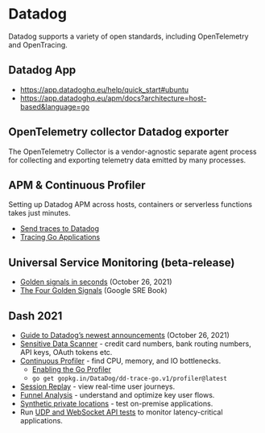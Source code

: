# Datadog

Datadog supports a variety of open standards, including OpenTelemetry and OpenTracing.

## Datadog App

- https://app.datadoghq.eu/help/quick_start#ubuntu
- https://app.datadoghq.eu/apm/docs?architecture=host-based&language=go


## OpenTelemetry collector Datadog exporter

The OpenTelemetry Collector is a vendor-agnostic separate agent process for collecting and exporting telemetry data emitted by many processes.

## APM & Continuous Profiler

Setting up Datadog APM across hosts, containers or serverless functions takes just minutes.

- [Send traces to Datadog](https://docs.datadoghq.com/tracing/#send-traces-to-datadog)
- [Tracing Go Applications](https://docs.datadoghq.com/tracing/setup_overview/setup/go/?tab=containers)


## Universal Service Monitoring (beta-release)

- [Golden signals in seconds](https://www.datadoghq.com/blog/universal-service-monitoring-datadog/) (October 26, 2021)
- [The Four Golden Signals](https://sre.google/sre-book/monitoring-distributed-systems/#xref_monitoring_golden-signals) (Google SRE Book)

## Dash 2021

- [Guide to Datadog’s newest announcements](https://www.datadoghq.com/blog/dash-2021-new-feature-roundup/) (October 26, 2021)
- [Sensitive Data Scanner](https://docs.datadoghq.com/account_management/org_settings/sensitive_data_detection/) - credit card numbers, bank routing numbers, API keys, OAuth tokens etc.
- [Continuous Profiler](https://docs.datadoghq.com/tracing/profiler/)  - find CPU, memory, and IO bottlenecks.
  - [Enabling the Go Profiler](https://docs.datadoghq.com/tracing/profiler/enabling/go/)
  - `go get gopkg.in/DataDog/dd-trace-go.v1/profiler@latest`
- [Session Replay](https://www.datadoghq.com/blog/session-replay-datadog/) - view real-time user journeys.
- [Funnel Analysis](https://www.datadoghq.com/blog/reduce-customer-friction-funnel-analysis/) - understand and optimize key user flows.
- [Synthetic private locations](https://www.datadoghq.com/blog/private-synthetic-monitoring/) - test on-premise applications.
- Run [UDP and WebSocket API tests](https://www.datadoghq.com/blog/udp-websocket-api-tests/) to monitor latency-critical applications.
